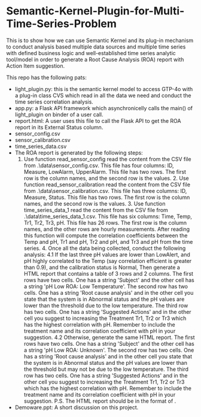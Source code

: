 # Semantic-Kernel-Plugin-for-Multi-Time-Series-Problem
This is to show how we can use Semantic Kernel and its plug-in mechanism to conduct analysis based multiple data sources and multiple time series with defined business logic and well-established time series analytic tool/model in order to generate a Root Cause Analysis (ROA) report with Action Item suggestion.

This repo has the following pats:
- light_plugin.py: this is the semantic kernel model to access GTP-4o with a plug-in class CVS which read in all the data we need and conduct the time series correlation analysis.
- app.py: a Flask API framework which asynchronicelly calls the main() of light_plugin on binder of a user call.
- report.html: A user uses this file to call the Flask API to get the ROA report in its External Status column.
- sensor_config.csv
- sensor_calibration.csv
- time_series_data.csv
- The ROA report is generated by the following steps:
  1. Use function read_sensor_config read the content from the CSV file from .\data\sensor_config.csv.
                                This file has four columns: ID, Measure, LowAlarm, UpperAlarm.
                                This file has two rows. The first row is the column names, and the second row is the values.
                             2. Use function read_sensor_calibration read the content from the CSV file from .\data\sensor_calibration.csv.
                                This file has three columns: ID, Measure, Status.
                                This file has two rows. The first row is the column names, and the second row is the values.
                             3. Use function time_series_data_1 read the content from the CSV file from .\data\time_series_data_1.csv.
                                This file has six columns: Time, Temp, Tr1, Tr2, Tr3, pH.
                                This file has 26 rows. The first row is the column names, and the other rows are hourly measurements.
                                After reading this function will compute the correlation coefficients between the Temp and pH, Tr1 and pH, Tr2 and pH, and Tr3 and pH from the time series.
                             4. Once all the data being collected, conduct the following analysis: 
                                4.1 If the last three pH values are lower than LowAlert, and pH highly correlated to the Temp (say correlation efficient is greater than 0.9), and the calibration status is Normal, 
                                    Then generate a HTML report that contains a table of 3 rows and 2 columns. 
                                    The first rows have two cells. One has a string 'Subject' and the other cell has a string 'pH Low ROA: Low Temperature'.
                                    The second row has two cells. One has a string 'Root cause analysis' and in the other cell you state that the system is in Abnormal status and the pH values are lower than the threshold due to the low temperature.
                                    The third row has two cells. One has a string 'Suggested Actions' and in the other cell you suggest to increasing the Treatment Tr1, Tr2 or Tr3 which has the highest correlation with pH.
                                    Remember to include the treatment name and its correlation coefficient with pH in your suggestion.
                                4.2 Otherwise, generate the same HTML report.
                                    The first rows have two cells. One has a string 'Subject' and the other cell has a string 'pH Low ROA: Unknown'.
                                    The second row has two cells. One has a string 'Root cause analysis' and in the other cell you state that the system is in Abnormal status and the pH values are lower than the threshold but may not be due to the low temperature.
                                    The third row has two cells. One has a string 'Suggested Actions' and in the other cell you suggest to increasing the Treatment Tr1, Tr2 or Tr3 which has the highest correlation with pH.
                                    Remember to include the treatment name and its correlation coefficient with pH in your suggestion.
                             P.S. The HTML report should be in the format of <!DOCTYPE HTML PUBLIC "-//W3C//DTD HTML 4.01 Transitional//EN" "http://www.w3.org/TR/html4/loose.dtd">.
- Demoware.ppt: A short discussion on this project.
